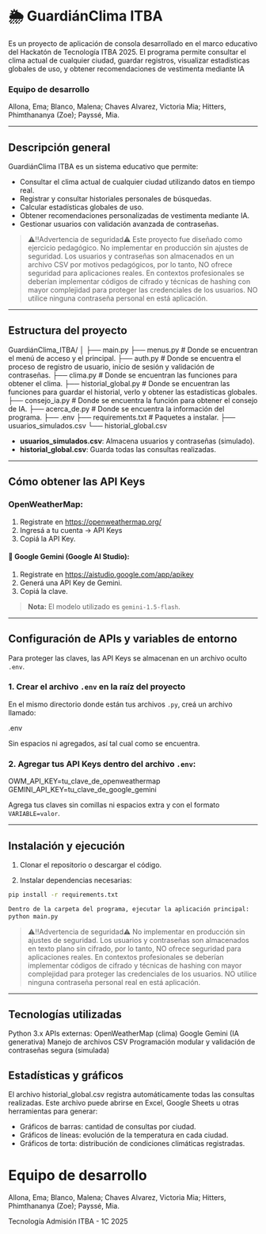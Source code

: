 # 🌦️ GuardiánClima ITBA

Es un proyecto de aplicación de consola desarrollado en el marco educativo del Hackatón de Tecnología ITBA 2025.
El programa permite consultar el clima actual de cualquier ciudad, guardar registros, visualizar estadísticas globales de uso, y obtener recomendaciones de vestimenta mediante IA
### Equipo de desarrollo

Allona, Ema;
Blanco, Malena;
Chaves Alvarez, Victoria Mia;
Hitters, Phimthananya (Zoe);
Payssé, Mia.

---

## Descripción general

GuardiánClima ITBA es un sistema educativo que permite:

- Consultar el clima actual de cualquier ciudad utilizando datos en tiempo real.
- Registrar y consultar historiales personales de búsquedas.
- Calcular estadísticas globales de uso.
- Obtener recomendaciones personalizadas de vestimenta mediante IA.
- Gestionar usuarios con validación avanzada de contraseñas.

> ⚠️‼️Advertencia de seguridad⚠️ Este proyecto fue diseñado como ejercicio pedagógico. No implementar en producción sin ajustes de seguridad.
Los usuarios y contraseñas son almacenados en un archivo CSV por motivos pedagógicos, por lo tanto, NO ofrece seguridad para aplicaciones reales.
En contextos profesionales se deberían implementar códigos de cifrado y técnicas de hashing con mayor complejidad para proteger las credenciales de los usuarios. 
NO utilice ninguna contraseña personal en está aplicación.

---

## Estructura del proyecto

GuardiánClima_ITBA/
│
├── main.py
├── menus.py        # Donde se encuentran el menú de acceso y el principal.
├── auth.py         # Donde se encuentra el proceso de registro de usuario, inicio de sesión y validación de contraseñas.
├── clima.py        # Donde se encuentran las funciones para obtener el clima.
├── historial_global.py  # Donde se encuentran las funciones para guardar el historial, verlo y obtener las estadísticas globales.
├── consejo_ia.py   # Donde se encuentra la función para obtener el consejo de IA.
├── acerca_de.py    # Donde se encuentra la información del programa.
├── .env
├── requirements.txt  # Paquetes a instalar.
├── usuarios_simulados.csv
└── historial_global.csv

- **usuarios_simulados.csv**: Almacena usuarios y contraseñas (simulado).
- **historial_global.csv**: Guarda todas las consultas realizadas.

---

## Cómo obtener las API Keys

### OpenWeatherMap:

1. Registrate en https://openweathermap.org/
2. Ingresá a tu cuenta → API Keys
3. Copiá la API Key.

#### 🔑 Google Gemini (Google AI Studio):

1. Registrate en https://aistudio.google.com/app/apikey
2. Generá una API Key de Gemini.
3. Copiá la clave.

> **Nota:** El modelo utilizado es `gemini-1.5-flash`.

---

## Configuración de APIs y variables de entorno

Para proteger las claves, las API Keys se almacenan en un archivo oculto `.env`.

### 1. Crear el archivo `.env` en la raíz del proyecto

En el mismo directorio donde están tus archivos `.py`, creá un archivo llamado:

.env

Sin espacios ni agregados, así tal cual como se encuentra.

### 2. Agregar tus API Keys dentro del archivo `.env`:

OWM_API_KEY=tu_clave_de_openweathermap
GEMINI_API_KEY=tu_clave_de_google_gemini

Agrega tus claves sin comillas ni espacios extra y con el formato `VARIABLE=valor`.

---

## Instalación y ejecución

1. Clonar el repositorio o descargar el código.

2. Instalar dependencias necesarias:

```bash
pip install -r requirements.txt

Dentro de la carpeta del programa, ejecutar la aplicación principal:
python main.py
``` 

> ⚠️‼️Advertencia de seguridad⚠️
No implementar en producción sin ajustes de seguridad.
Los usuarios y contraseñas son almacenados en texto plano sin cifrado, por lo tanto, NO ofrece seguridad para aplicaciones reales.
En contextos profesionales se deberían implementar códigos de cifrado y técnicas de hashing con mayor complejidad para proteger las credenciales de los usuarios. 
NO utilice ninguna contraseña personal real en está aplicación.

---

## Tecnologías utilizadas

Python 3.x
APIs externas:
OpenWeatherMap (clima)
Google Gemini (IA generativa)
Manejo de archivos CSV
Programación modular y validación de contraseñas segura (simulada)

## Estadísticas y gráficos

El archivo historial_global.csv registra automáticamente todas las consultas realizadas.
Este archivo puede abrirse en Excel, Google Sheets u otras herramientas para generar:
- Gráficos de barras: cantidad de consultas por ciudad.
- Gráficos de líneas: evolución de la temperatura en cada ciudad.
- Gráficos de torta: distribución de condiciones climáticas registradas.


# Equipo de desarrollo

Allona, Ema;
Blanco, Malena;
Chaves Alvarez, Victoria Mia;
Hitters, Phimthananya (Zoe);
Payssé, Mia.

Tecnología Admisión ITBA - 1C 2025

